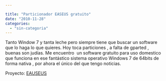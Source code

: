 ```yaml
---

title: "Particionador EASEUS gratuito"
date: "2010-11-28"
categories: 
  - "sin-categoria"
---
```


Tanto Window 7 y tanta leche pero siempre tiene que buscar un software que lo haga lo que quieres. Hoy toca particiones , a falta de gparted ,  buenas son judías. Me encuentro  un software gratuito para uso domestico que funciona en ese fantástico sistema operativo Windows 7 de 64bits de forma nativa , por ahora el único del que tengo noticias.

Proyecto: [EAUSEUS](https://www.partition-tool.com/download.htm)
